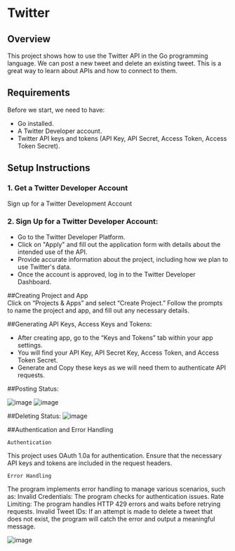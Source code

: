 # Twitter

## Overview

This project shows how to use the Twitter API in the Go programming language. We can post a new tweet and delete an existing tweet. This is a great way to learn about APIs and how to connect to them.

## Requirements

Before we start, we need to have:

- Go installed.
- A Twitter Developer account.
- Twitter API keys and tokens (API Key, API Secret, Access Token, Access Token Secret).

## Setup Instructions

### 1. Get a Twitter Developer Account
Sign up for a Twitter Development Account

### 2. Sign Up for a Twitter Developer Account:

- Go to the Twitter Developer Platform.
- Click on "Apply" and fill out the application form with details about the intended use of the API.
- Provide accurate information about the project, including how we plan to use Twitter's data.
- Once the account is approved, log in to the Twitter Developer Dashboard.

##Creating Project and App  
Click on “Projects & Apps” and select “Create Project.”
Follow the prompts to name the project and app, and fill out any necessary details.

##Generating API Keys, Access Keys and Tokens:

- After creating  app, go to the “Keys and Tokens” tab within your app settings.
- You will find your API Key, API Secret Key, Access Token, and Access Token Secret.
- Generate and Copy these keys as we will need them to authenticate API requests.

##Posting Status:

![image](https://github.com/user-attachments/assets/f30a04a4-3f4f-4176-9a9d-28eae709f841)
![image](https://github.com/user-attachments/assets/43d76474-ff50-44f5-919e-f588c4d74a6a)

##Deleting Status:
![image](https://github.com/user-attachments/assets/a6f3f6d6-173f-4f33-8b95-75a9b59b53df)

##Authentication and Error Handling

`Authentication`

This project uses OAuth 1.0a for authentication. Ensure that the necessary API keys and tokens are included in the request headers.

`Error Handling`

The program implements error handling to manage various scenarios, such as:
Invalid Credentials: The program checks for authentication issues.
Rate Limiting: The program handles HTTP 429 errors and waits before retrying requests.
Invalid Tweet IDs: If an attempt is made to delete a tweet that does not exist, the program will catch the error and output a meaningful message.

![image](https://github.com/user-attachments/assets/e8879c60-5ae5-4989-bdd2-f3574f956fcc)
